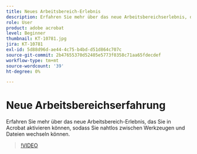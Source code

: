 ```yaml
---
title: Neues Arbeitsbereich-Erlebnis
description: Erfahren Sie mehr über das neue Arbeitsbereichserlebnis, das Sie in Acrobat aktivieren können
role: User
product: adobe acrobat
level: Beginner
thumbnail: KT-10781.jpg
jira: KT-10781
exl-id: 5d88d96d-ae44-4c75-b4bd-d51d864c707c
source-git-commit: 2b47655370d52405e5773f0358c71aa65fdecdef
workflow-type: tm+mt
source-wordcount: '39'
ht-degree: 0%

---
```


# Neue Arbeitsbereichserfahrung

Erfahren Sie mehr über das neue Arbeitsbereich-Erlebnis, das Sie in Acrobat aktivieren können, sodass Sie nahtlos zwischen Werkzeugen und Dateien wechseln können.

>[!VIDEO](https://video.tv.adobe.com/v/345949?quality=12&learn=on&hidetitle=true)
